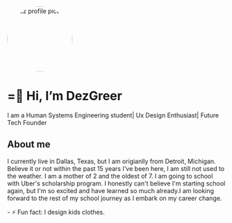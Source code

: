 <img src="![54415030332_a141a19013_c](https://github.com/user-attachments/assets/7b2d8028-fe92-4001-b691-b2a8ea9551fa)" alt="Dez profile picture" width="150" style="border-radius:50%;">
<h1>=👋 Hi, I’m DezGreer</h1>
  <p> I am a Human Systems Engineering student| Ux Design Enthusiast| Future Tech Founder</p>
  <h2> About me</h2>
  <p>I currently live in Dallas, Texas, but I am origianlly from Detroit, Michigan. Believe it or not within the past 15 years I've been here, I am still not used to the weather. I am a mother of 2 and the oldest of 7. I am going to school with Uber's scholarship program. I honestly can't believe I'm starting school again, but I'm so excited and have learned so much already.I am looking forward to the rest of my school journey as I embark on my career change. </p>
- ⚡ Fun fact: I design kids clothes.

<!---
DezGreer/DezGreer is a ✨ special ✨ repository because its `README.md` (this file) appears on your GitHub profile.
You can click the Preview link to take a look at your changes.
--->
